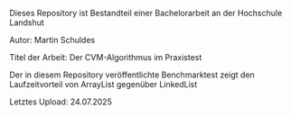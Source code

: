Dieses Repository ist Bestandteil einer Bachelorarbeit an der Hochschule Landshut

Autor: Martin Schuldes

Titel der Arbeit: Der CVM-Algorithmus im Praxistest

Der in diesem Repository veröffentlichte Benchmarktest zeigt den Laufzeitvorteil von ArrayList gegenüber LinkedList

Letztes Upload: 24.07.2025
